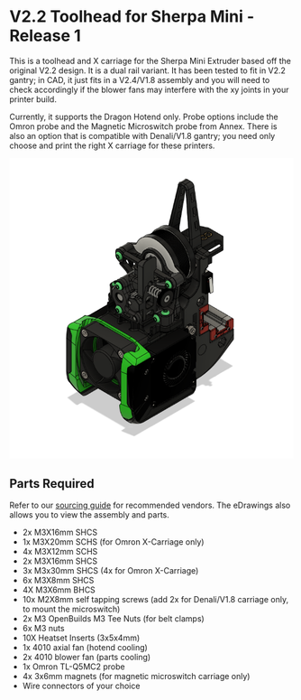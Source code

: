 # V2.2 Toolhead for Sherpa Mini - Release 1

This is a toolhead and X carriage for the Sherpa Mini Extruder based off the original V2.2 design. It is a dual rail variant. It has been tested to fit in V2.2 gantry; in CAD, it just fits in a V2.4/V1.8 assembly and you will need to check accordingly if the blower fans may interfere with the xy joints in your printer build.

Currently, it supports the Dragon Hotend only. Probe options include the Omron probe and the Magnetic Microswitch probe from Annex. There is also an option that is compatible with Denali/V1.8 gantry; you need only choose and print the right X carriage for these printers.

![Image of V2.2 X Carriage](./Images/v2.2_sherpa_toolhead_carriage_mod.png)

## Parts Required

Refer to our [sourcing guide](https://docs.google.com/spreadsheets/u/1/d/1O3eyVuQ6M4F03MJSDs4Z71_XyNjXL5HFTZr1jsaAtRc/htmlview#) for recommended vendors. The eDrawings also allows you to view the assembly and parts.

- 2x M3X16mm SHCS
- 1x M3X20mm SCHS (for Omron X-Carriage only)
- 4x M3X12mm SCHS
- 2x M3X16mm SHCS
- 3x M3x30mm SHCS (4x for Omron X-Carriage)
- 6x M3X8mm SHCS
- 4X M3X6mm BHCS
- 10x M2X8mm self tapping screws (add 2x for Denali/V1.8 carriage only, to mount the microswitch)
- 2x M3 OpenBuilds M3 Tee Nuts (for belt clamps)
- 6x M3 nuts
- 10X Heatset Inserts (3x5x4mm)
- 1x 4010 axial fan (hotend cooling)
- 2x 4010 blower fan (parts cooling)
- 1x Omron TL-Q5MC2 probe
- 4x 3x6mm magnets (for magnetic microswitch carriage only)
- Wire connectors of your choice





